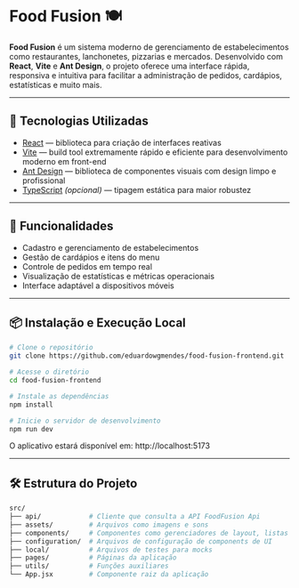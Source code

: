 # Food Fusion 🍽️

**Food Fusion** é um sistema moderno de gerenciamento de estabelecimentos como restaurantes, lanchonetes, pizzarias e mercados. Desenvolvido com **React**, **Vite** e **Ant Design**, o projeto oferece uma interface rápida, responsiva e intuitiva para facilitar a administração de pedidos, cardápios, estatísticas e muito mais.

---

## 🚀 Tecnologias Utilizadas

- [React](https://reactjs.org/) — biblioteca para criação de interfaces reativas
- [Vite](https://vitejs.dev/) — build tool extremamente rápido e eficiente para desenvolvimento moderno em front-end
- [Ant Design](https://ant.design/) — biblioteca de componentes visuais com design limpo e profissional
- [TypeScript](https://www.typescriptlang.org/) *(opcional)* — tipagem estática para maior robustez

---

## 🧩 Funcionalidades

- Cadastro e gerenciamento de estabelecimentos
- Gestão de cardápios e itens do menu
- Controle de pedidos em tempo real
- Visualização de estatísticas e métricas operacionais
- Interface adaptável a dispositivos móveis

---

## 📦 Instalação e Execução Local

```bash
# Clone o repositório
git clone https://github.com/eduardowgmendes/food-fusion-frontend.git

# Acesse o diretório
cd food-fusion-frontend

# Instale as dependências
npm install

# Inicie o servidor de desenvolvimento
npm run dev
```

O aplicativo estará disponível em: http://localhost:5173

---

## 🛠 Estrutura do Projeto

```bash
src/
├── api/            # Cliente que consulta a API FoodFusion Api
├── assets/         # Arquivos como imagens e sons
├── components/     # Componentes como gerenciadores de layout, listas customizadas, painéis e etc. 
├── configuration/  # Arquivos de configuração de components de UI
├── local/          # Arquivos de testes para mocks
├── pages/          # Páginas da aplicação
├── utils/          # Funções auxiliares
└── App.jsx         # Componente raiz da aplicação
```
